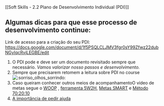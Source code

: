 [[Soft Skills - 2.2 Plano de Desenvolvimento Individual (PDI)]]

## Algumas dicas para que esse processo de desenvolvimento continue:

Link de acesso para a criação do seu PDI: https://docs.google.com/document/d/1f5PSQLCLJMV3fgr0sY99Zfwz22dubNGyIqcRvjLEGBE/edit

1.  O PDI pode e deve ser um documento revisitado sempre que necessário. _Vamos valorizar nosso passos e desenvolvimento._
2.  Sempre que precisarem retomem a leitura sobre PDI no course ![:sorriso_olhos_sorrindo:](https://a.slack-edge.com/production-standard-emoji-assets/14.0/google-medium/1f604.png)
3.  Caso queiram conhecer outros meios de acompanhamentoO vídeo de metas segue o [WOOP](https://woopmylife.org/en/home) , [ferramenta 5W2H](https://www.napratica.org.br/plano-de-acao/), [Metas SMART](https://www.ibccoaching.com.br/portal/4-exemplos-de-metas-smart-e-como-aplicar-o-conceito-na-sua-empresa/) e [Método 70:20:10](https://andragogiabrasil.com.br/metodo-702010-learning-model/)
4.  [A importância de pedir ajuda](https://www.youtube.com/watch?v=1O2US_kRdhI)


